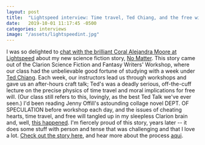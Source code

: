 ```yaml
---
layout: post
title:  "Lightspeed interview: Time travel, Ted Chiang, and the free will of a cheating heart"
date:   2019-10-01 11:17:45 -0500
categories: interviews
image: "/assets/lightspeedint.jpg"
---
```


I was so delighted to [chat with the brilliant Coral Alejandra Moore at Lightspeed][interview] about my new science fiction story, [No Matter][story]. This story came out of the Clarion Science Fiction and Fantasy Writers' Workshop, where our class had the unbelievable good fortune of studying with a week under [Ted Chiang][ted]. Each week, our instructors lead us through workshops and gave us an after-hours craft talk; Ted's was a deadly serious, off-the-cuff lecture on the precise physics of time travel and moral implications for free will. (Our class still refers to this, lovingly, as the best Ted Talk we've ever seen.) I'd been reading Jenny Offill's astounding collage novel DEPT. OF SPECULATION before workshop each day, and the issues of cheating hearts, time travel, and free will tangled up in my sleepless Clarion brain and, well, [this happened][story]. I'm fiercely proud of this story, years later -- it does some stuff with person and tense that was challenging and that I love a lot. [Check out the story here][story], and hear more about the process [aqui][interview].

[story]: http://www.lightspeedmagazine.com/fiction/no-matter/
[ted]: https://www.newyorker.com/culture/persons-of-interest/ted-chiangs-soulful-science-fiction
[interview]: http://www.lightspeedmagazine.com/nonfiction/author-spotlight-kendra-fortmeyer-2/

